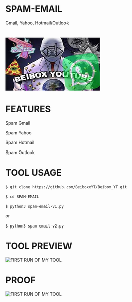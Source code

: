 # SPAM-EMAIL
 Gmail, Yahoo, Hotmail/Outlook 

#
![FIRST RUN OF MY TOOL](https://github.com/BeiboxxYT/Beibox_YT/blob/main/1.jpg)


# FEATURES

Spam Gmail

Spam Yahoo

Spam Hotmail 

Spam Outlook


# TOOL USAGE

`$ git clone https://github.com/BeiboxxYT/Beibox_YT.git`

`$ cd SPAM-EMAIL`

`$ python3 spam-email-v1.py`

or 

`$ python3 spam-email-v2.py`

# TOOL PREVIEW

![FIRST RUN OF MY TOOL](https://github.com/mkdirlove/SPAM-EMAIL/blob/master/Screenshot%20from%202021-03-26%2008-16-44.png)

# PROOF

![FIRST RUN OF MY TOOL](https://github.com/mkdirlove/SPAM-EMAIL/blob/master/2.jpg)

